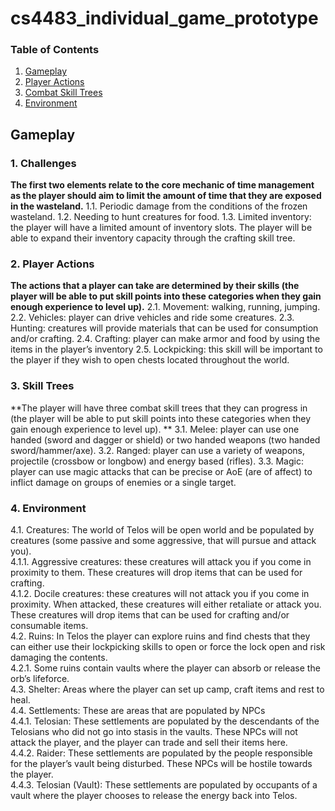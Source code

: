 # cs4483_individual_game_prototype

### Table of Contents
1. [Gameplay](#Gameplay)
2. [Player Actions](#PlayerActions)
3. [Combat Skill Trees](#CombatSkillTrees)
4. [Environment](#Environment)

## Gameplay

### 1. Challenges
**The first two elements relate to the core mechanic of time management as the player should aim to limit the amount of time that they are exposed in the wasteland.**
1.1.	Periodic damage from the conditions of the frozen wasteland.
1.2.	Needing to hunt creatures for food.
1.3.	Limited inventory: the player will have a limited amount of inventory slots. The player will be able to expand their inventory capacity through the crafting skill tree. 

### 2. Player Actions 
**The actions that a player can take are determined by their skills (the player will be able to put skill points into these categories when they gain enough experience to level up).**
2.1.	Movement: walking, running, jumping.
2.2.	Vehicles: player can drive vehicles and ride some creatures.
2.3.	Hunting: creatures will provide materials that can be used for consumption and/or crafting.
2.4.	Crafting: player can make armor and food by using the items in the player’s inventory
2.5.	Lockpicking: this skill will be important to the player if they wish to open chests located throughout the world. 

### 3. Skill Trees
**The player will have three combat skill trees that they can progress in (the player will be able to put skill points into these categories when they gain enough experience to level up). **
3.1.	Melee: player can use one handed (sword and dagger or shield) or two handed weapons (two handed sword/hammer/axe).
3.2.	Ranged: player can use a variety of weapons, projectile (crossbow or longbow) and energy based (rifles).
3.3.	Magic: player can use magic attacks that can be precise or AoE (are of affect) to inflict damage on groups of enemies or a single target.

### 4. Environment
4.1.	Creatures: The world of Telos will be open world and be populated by creatures (some passive and some aggressive, that will pursue and attack you).   
4.1.1. Aggressive creatures: these creatures will attack you if you come in proximity to them. These creatures will drop items that can be used for crafting.  
4.1.2.	Docile creatures: these creatures will not attack you if you come in proximity. When attacked, these creatures will either retaliate or attack you. These 
creatures will drop items that can be used for crafting and/or consumable items.  
4.2.	Ruins: In Telos the player can explore ruins and find chests that they can either use their lockpicking skills to open or force the lock open and risk damaging the contents.  
4.2.1.	Some ruins contain vaults where the player can absorb or release the orb’s lifeforce.  
4.3.	Shelter: Areas where the player can set up camp, craft items and rest to heal.  
4.4.	Settlements: These are areas that are populated by NPCs  
4.4.1.	Telosian: These settlements are populated by the descendants of the Telosians who did not go into stasis in the vaults. These NPCs will not attack the player, and the player can trade and sell their items here.  
4.4.2.	Raider: These settlements are populated by the people responsible for the player’s vault being disturbed. These NPCs will be hostile towards the player.  
4.4.3.	Telosian (Vault): These settlements are populated by occupants of a vault where the player chooses to release the energy back into Telos.  

